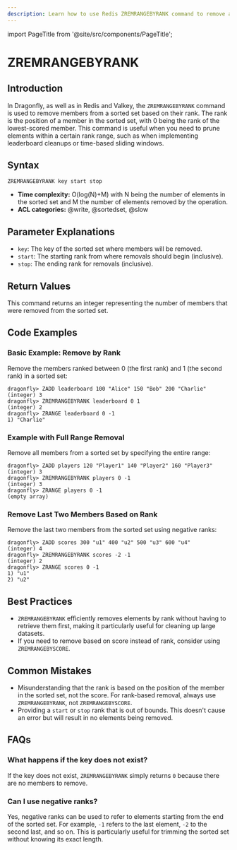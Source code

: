 ```yaml
---
description: Learn how to use Redis ZREMRANGEBYRANK command to remove all members in a sorted set within the given indexes.
---
```


import PageTitle from '@site/src/components/PageTitle';

# ZREMRANGEBYRANK

<PageTitle title="Redis ZREMRANGEBYRANK Explained (Better Than Official Docs)" />

## Introduction

In Dragonfly, as well as in Redis and Valkey, the `ZREMRANGEBYRANK` command is used to remove members from a sorted set based on their rank.
The rank is the position of a member in the sorted set, with 0 being the rank of the lowest-scored member.
This command is useful when you need to prune elements within a certain rank range, such as when implementing leaderboard cleanups or time-based sliding windows.

## Syntax

```shell
ZREMRANGEBYRANK key start stop
```

- **Time complexity:** O(log(N)+M) with N being the number of elements in the sorted set and M the number of elements removed by the operation.
- **ACL categories:** @write, @sortedset, @slow

## Parameter Explanations

- `key`: The key of the sorted set where members will be removed.
- `start`: The starting rank from where removals should begin (inclusive).
- `stop`: The ending rank for removals (inclusive).

## Return Values

This command returns an integer representing the number of members that were removed from the sorted set.

## Code Examples

### Basic Example: Remove by Rank

Remove the members ranked between 0 (the first rank) and 1 (the second rank) in a sorted set:

```shell
dragonfly> ZADD leaderboard 100 "Alice" 150 "Bob" 200 "Charlie"
(integer) 3
dragonfly> ZREMRANGEBYRANK leaderboard 0 1
(integer) 2
dragonfly> ZRANGE leaderboard 0 -1
1) "Charlie"
```

### Example with Full Range Removal

Remove all members from a sorted set by specifying the entire range:

```shell
dragonfly> ZADD players 120 "Player1" 140 "Player2" 160 "Player3"
(integer) 3
dragonfly> ZREMRANGEBYRANK players 0 -1
(integer) 3
dragonfly> ZRANGE players 0 -1
(empty array)
```

### Remove Last Two Members Based on Rank

Remove the last two members from the sorted set using negative ranks:

```shell
dragonfly> ZADD scores 300 "u1" 400 "u2" 500 "u3" 600 "u4"
(integer) 4
dragonfly> ZREMRANGEBYRANK scores -2 -1
(integer) 2
dragonfly> ZRANGE scores 0 -1
1) "u1"
2) "u2"
```

## Best Practices

- `ZREMRANGEBYRANK` efficiently removes elements by rank without having to retrieve them first, making it particularly useful for cleaning up large datasets.
- If you need to remove based on score instead of rank, consider using `ZREMRANGEBYSCORE`.

## Common Mistakes

- Misunderstanding that the rank is based on the position of the member in the sorted set, not the score. For rank-based removal, always use `ZREMRANGEBYRANK`, not `ZREMRANGEBYSCORE`.
- Providing a `start` or `stop` rank that is out of bounds. This doesn't cause an error but will result in no elements being removed.

## FAQs

### What happens if the key does not exist?

If the key does not exist, `ZREMRANGEBYRANK` simply returns `0` because there are no members to remove.

### Can I use negative ranks?

Yes, negative ranks can be used to refer to elements starting from the end of the sorted set.
For example, `-1` refers to the last element, `-2` to the second last, and so on.
This is particularly useful for trimming the sorted set without knowing its exact length.
